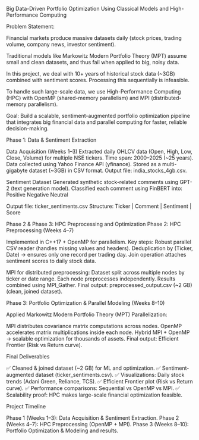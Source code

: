 Big Data-Driven Portfolio Optimization Using Classical Models and High-Performance Computing

Problem Statement:

Financial markets produce massive datasets daily (stock prices, trading volume, company news, investor sentiment).

Traditional models like Markowitz Modern Portfolio Theory (MPT) assume small and clean datasets, and thus fail when applied to big, noisy data.

In this project, we deal with 10+ years of historical stock data (~3GB) combined with sentiment scores. Processing this sequentially is infeasible.

To handle such large-scale data, we use High-Performance Computing (HPC) with OpenMP (shared-memory parallelism) and MPI (distributed-memory parallelism).

Goal: Build a scalable, sentiment-augmented portfolio optimization pipeline that integrates big financial data and parallel computing for faster, reliable decision-making.


Phase 1: Data & Sentiment Extraction

Data Acquisition (Weeks 1–3)
Extracted daily OHLCV data (Open, High, Low, Close, Volume) for multiple NSE tickers.
Time span: 2000–2025 (~25 years).
Data collected using Yahoo Finance API (yfinance).
Stored as a multi-gigabyte dataset (~3GB) in CSV format.
Output file: india_stocks_4gb.csv.

Sentiment Dataset
Generated synthetic stock-related comments using GPT-2 (text generation model).
Classified each comment using FinBERT into:
Positive
Negative
Neutral

Output file: ticker_sentiments.csv
Structure: Ticker | Comment | Sentiment | Score

Phase 2 & Phase 3: HPC Preprocessing and Optimization
Phase 2: HPC Preprocessing (Weeks 4–7)

Implemented in C++17 + OpenMP for parallelism.
Key steps:
Robust parallel CSV reader (handles missing values and headers).
Deduplication by (Ticker, Date) → ensures only one record per trading day.
Join operation attaches sentiment scores to daily stock data.

MPI for distributed preprocessing:
Dataset split across multiple nodes by ticker or date range.
Each node preprocesses independently.
Results combined using MPI_Gather.
Final output: preprocessed_output.csv (~2 GB) (clean, joined dataset).


Phase 3: Portfolio Optimization & Parallel Modeling (Weeks 8–10)

Applied Markowitz Modern Portfolio Theory (MPT)
Parallelization:

MPI distributes covariance matrix computations across nodes.
OpenMP accelerates matrix multiplications inside each node.
Hybrid MPI + OpenMP → scalable optimization for thousands of assets.
Final output: Efficient Frontier (Risk vs Return curve).

Final Deliverables

✅ Cleaned & joined dataset (~2 GB) for ML and optimization.
✅ Sentiment-augmented dataset (ticker_sentiments.csv).
✅ Visualizations: Daily stock trends (Adani Green, Reliance, TCS).
✅ Efficient Frontier plot (Risk vs Return curve).
✅ Performance comparisons: Sequential vs OpenMP vs MPI.
✅ Scalability proof: HPC makes large-scale financial optimization feasible.

Project Timeline

Phase 1 (Weeks 1–3): Data Acquisition & Sentiment Extraction.
Phase 2 (Weeks 4–7): HPC Preprocessing (OpenMP + MPI).
Phase 3 (Weeks 8–10): Portfolio Optimization & Modeling and results.